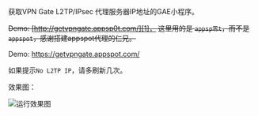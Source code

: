 获取VPN Gate L2TP/IPsec 代理服务器IP地址的GAE小程序。

~~Demo: [http://getvpngate.appsp0t.com/][1]，
这里用的是 `appsp零t`，而不是`appspot`，感谢搭建appspot代理的仁兄。~~

Demo: https://getvpngate.appspot.com/

如果提示`No L2TP IP`，请多刷新几次。

效果图：

![运行效果图][2]


  [1]: http://getvpngate.appsp0t.com/
  [2]: http://i.imgur.com/2urhLwR.png
